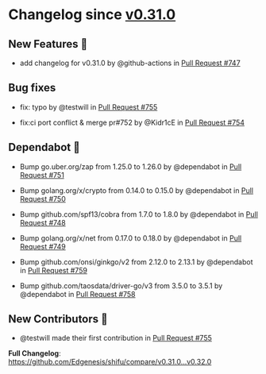 # Changelog since [v0.31.0](https://github.com/Edgenesis/shifu/releases/tag/v0.31.0)

## New Features 🎉

* add changelog for v0.31.0 by @github-actions in [Pull Request #747](https://github.com/Edgenesis/shifu/pull/747)

## Bug fixes

* fix: typo by @testwill in [Pull Request #755](https://github.com/Edgenesis/shifu/pull/755)

* fix:ci port conflict & merge pr#752 by @Kidr1cE in [Pull Request #754](https://github.com/Edgenesis/shifu/pull/754)

## Dependabot 🤖

* Bump go.uber.org/zap from 1.25.0 to 1.26.0 by @dependabot in [Pull Request #751](https://github.com/Edgenesis/shifu/pull/751)

* Bump golang.org/x/crypto from 0.14.0 to 0.15.0 by @dependabot in [Pull Request #750](https://github.com/Edgenesis/shifu/pull/750)

* Bump github.com/spf13/cobra from 1.7.0 to 1.8.0 by @dependabot in [Pull Request #748](https://github.com/Edgenesis/shifu/pull/748)

* Bump golang.org/x/net from 0.17.0 to 0.18.0 by @dependabot in [Pull Request #749](https://github.com/Edgenesis/shifu/pull/749)

* Bump github.com/onsi/ginkgo/v2 from 2.12.0 to 2.13.1 by @dependabot in [Pull Request #759](https://github.com/Edgenesis/shifu/pull/759)

* Bump github.com/taosdata/driver-go/v3 from 3.5.0 to 3.5.1 by @dependabot in [Pull Request #758](https://github.com/Edgenesis/shifu/pull/758)

## New Contributors 🌟

* @testwill made their first contribution in [Pull Request #755](https://github.com/Edgenesis/shifu/pull/755)

**Full Changelog**: https://github.com/Edgenesis/shifu/compare/v0.31.0...v0.32.0